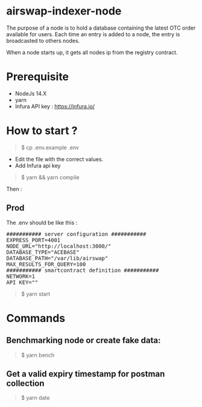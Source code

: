 # airswap-indexer-node
The purpose of a node is to hold a database containing the latest OTC order available for users.
Each time an entry is added to a node, the entry is broadcasted to others nodes.

When a node starts up, it gets all nodes ip from the registry contract.

# Prerequisite
- NodeJs 14.X
- yarn
- Infura API key : https://infura.io/

# How to start ?
> $ cp .env.example .env
- Edit the file with the correct values.
- Add Infura api key
> $ yarn && yarn compile

Then :
## Prod
The .env should be like this : 

<pre>
########### server configuration ###########
EXPRESS_PORT=4001
NODE_URL="http://localhost:3000/"
DATABASE_TYPE="ACEBASE"
DATABASE_PATH="/var/lib/airswap"
MAX_RESULTS_FOR_QUERY=100
########### smartcontract definition ###########
NETWORK=1
API_KEY="<add your api key>"
</pre>

> $ yarn start

# Commands
## Benchmarking node or create fake data:
> $ yarn bench
## Get a valid expiry timestamp for postman collection 
> $ yarn date

